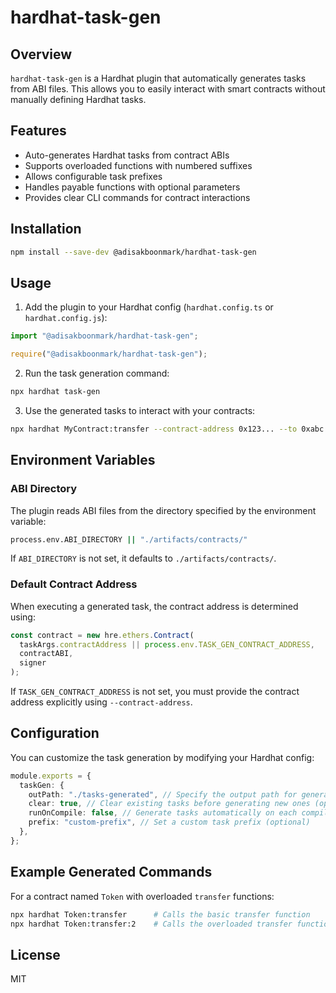 # hardhat-task-gen

## Overview

`hardhat-task-gen` is a Hardhat plugin that automatically generates tasks from ABI files. This allows you to easily interact with smart contracts without manually defining Hardhat tasks.

## Features

- Auto-generates Hardhat tasks from contract ABIs
- Supports overloaded functions with numbered suffixes
- Allows configurable task prefixes
- Handles payable functions with optional parameters
- Provides clear CLI commands for contract interactions

## Installation

```sh
npm install --save-dev @adisakboonmark/hardhat-task-gen
```

## Usage

1. Add the plugin to your Hardhat config (`hardhat.config.ts` or `hardhat.config.js`):

```ts
import "@adisakboonmark/hardhat-task-gen";
```

```js
require("@adisakboonmark/hardhat-task-gen");
```

2. Run the task generation command:

```sh
npx hardhat task-gen
```

3. Use the generated tasks to interact with your contracts:

```sh
npx hardhat MyContract:transfer --contract-address 0x123... --to 0xabc... --amount 1000
```

## Environment Variables

### ABI Directory

The plugin reads ABI files from the directory specified by the environment variable:

```sh
process.env.ABI_DIRECTORY || "./artifacts/contracts/"
```

If `ABI_DIRECTORY` is not set, it defaults to `./artifacts/contracts/`.

### Default Contract Address

When executing a generated task, the contract address is determined using:

```ts
const contract = new hre.ethers.Contract(
  taskArgs.contractAddress || process.env.TASK_GEN_CONTRACT_ADDRESS,
  contractABI,
  signer
);
```

If `TASK_GEN_CONTRACT_ADDRESS` is not set, you must provide the contract address explicitly using `--contract-address`.

## Configuration

You can customize the task generation by modifying your Hardhat config:

```ts
module.exports = {
  taskGen: {
    outPath: "./tasks-generated", // Specify the output path for generated tasks (optional)
    clear: true, // Clear existing tasks before generating new ones (optional)
    runOnCompile: false, // Generate tasks automatically on each compile (optional)
    prefix: "custom-prefix", // Set a custom task prefix (optional)
  },
};
```

## Example Generated Commands

For a contract named `Token` with overloaded `transfer` functions:

```sh
npx hardhat Token:transfer      # Calls the basic transfer function
npx hardhat Token:transfer:2    # Calls the overloaded transfer function
```

## License

MIT
